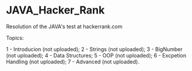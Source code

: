 # JAVA_Hacker_Rank

Resolution of the JAVA's test at hackerrank.com

Topics:

1 - Introducion (not uploaded);
2 - Strings (not uploaded);
3 - BigNumber (not uploaded);
4 - Data Structures;
5 - OOP (not uploaded);
6 - Excpetion Handling (not uploaded);
7 - Advanced (not uploaded).
